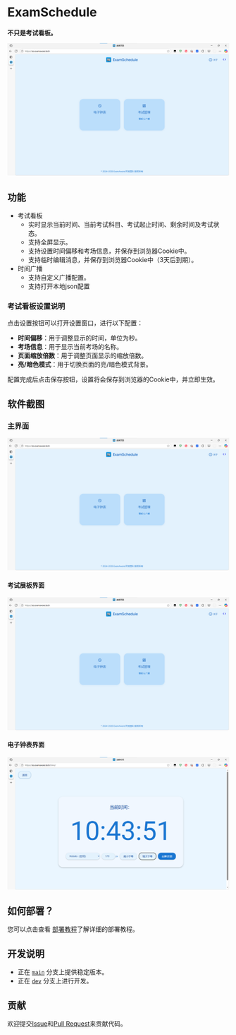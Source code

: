 # ExamSchedule

**不只是考试看板。**

![es](./assets/main.png)

## 功能

- 考试看板
  - 实时显示当前时间、当前考试科目、考试起止时间、剩余时间及考试状态。
  - 支持全屏显示。
  - 支持设置时间偏移和考场信息，并保存到浏览器Cookie中。
  - 支持临时编辑消息，并保存到浏览器Cookie中（3天后到期）。
- 时间广播
  - 支持自定义广播配置。
  - 支持打开本地json配置

### 考试看板设置说明

点击设置按钮可以打开设置窗口，进行以下配置：

- **时间偏移**：用于调整显示的时间，单位为秒。
- **考场信息**：用于显示当前考场的名称。
- **页面缩放倍数**：用于调整页面显示的缩放倍数。
- **亮/暗色模式**：用于切换页面的亮/暗色模式背景。

配置完成后点击保存按钮，设置将会保存到浏览器的Cookie中，并立即生效。

## 软件截图

### 主界面

![es](./assets/main.png)

#### 考试展板界面

![exam](./assets/main.png)

#### 电子钟表界面

![time](./assets/time.png)


## 如何部署？

 您可以点击查看 [部署教程](https://docs.examaware.tech/app/web/web-deploy.html)了解详细的部署教程。

## 开发说明

- 正在 [`main`](https://github.com/ExamAware/ExamSchedule/commits/master) 分支上提供稳定版本。
- 正在 [`dev`](https://github.com/ExamAware/ExamSchedule/commits/dev) 分支上进行开发。

## 贡献

欢迎提交[Issue](https://github.com/ExamAware/ExamSchedule/issues)和[Pull Request](https://github.com/ExamAware/ExamSchedule/pulls)来贡献代码。
